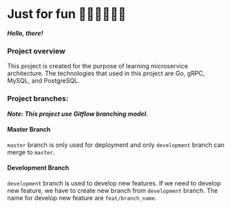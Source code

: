 # Just for fun 🫶🏽🫶🏽🫶🏽
***Hello, there!***

### Project overview
This project is created for the purpose of learning
microservice architecture. The technologies that used
in this project are Go, gRPC, MySQL, and PostgreSQL.

### Project branches:
***Note: This project use Gitflow branching model.***

#### Master Branch
```master``` branch is only used for deployment
and only ```development``` branch can merge to ```master```.

#### Development Branch
```development``` branch is used to develop new features. 
If we need to develop new feature, we have to create new
branch from ```development``` branch. 
The name for develop new feature are ```feat/branch_name```.
